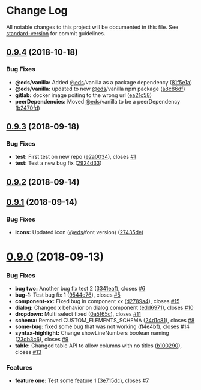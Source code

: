 # Change Log

All notable changes to this project will be documented in this file. See [standard-version](https://github.com/conventional-changelog/standard-version) for commit guidelines.

<a name="0.9.4"></a>
## [0.9.4](https://gitlab.seld.rnd.ericsson.se/eds/eds-angular/compare/v0.9.3...v0.9.4) (2018-10-18)


### Bug Fixes

* **@eds/vanilla:** Added [@eds](https://gitlab.seld.rnd.ericsson.se/eds)/vanilla as a package dependency ([81f5e1a](https://gitlab.seld.rnd.ericsson.se/eds/eds-angular/commit/81f5e1a))
* **@eds/vanilla:** updated to new [@eds](https://gitlab.seld.rnd.ericsson.se/eds)/vanilla npm package ([a8c86df](https://gitlab.seld.rnd.ericsson.se/eds/eds-angular/commit/a8c86df))
* **gitlab:** docker image poiting to the wrong url ([ea21c58](https://gitlab.seld.rnd.ericsson.se/eds/eds-angular/commit/ea21c58))
* **peerDependencies:** Moved [@eds](https://gitlab.seld.rnd.ericsson.se/eds)/vanilla to be a peerDependency ([b2470fd](https://gitlab.seld.rnd.ericsson.se/eds/eds-angular/commit/b2470fd))



<a name="0.9.3"></a>
## [0.9.3](https://gitlab.seld.rnd.ericsson.se/eds/eds-angular/compare/v0.9.2...v0.9.3) (2018-09-18)


### Bug Fixes

* **test:** First test on new repo ([e2a0034](https://gitlab.seld.rnd.ericsson.se/eds/eds-angular/commit/e2a0034)), closes [#1](https://gitlab.seld.rnd.ericsson.se/eds/eds-angular/issues/1)
* **test:** Test a new bug fix ([2924d33](https://gitlab.seld.rnd.ericsson.se/eds/eds-angular/commit/2924d33))



<a name="0.9.2"></a>
## [0.9.2](https://git.eds.rxn.us/ericsson-design-system/angular-components/bundle/compare/v0.9.1...v0.9.2) (2018-09-14)



<a name="0.9.1"></a>
## [0.9.1](https://git.eds.rxn.us/ericsson-design-system/angular-components/bundle/compare/v0.9.0...v0.9.1) (2018-09-14)


### Bug Fixes

* **icons:** Updated icon ([@eds](https://git.eds.rxn.us/eds)/font version) ([27435de](https://git.eds.rxn.us/ericsson-design-system/angular-components/bundle/commits/27435de))



<a name="0.9.0"></a>
# [0.9.0](https://git.eds.rxn.us/ericsson-design-system/angular-components/bundle/compare/v0.6.2...v0.9.0) (2018-09-13)


### Bug Fixes

* **bug two:** Another bug fix test 2 ([3341eaf](https://git.eds.rxn.us/ericsson-design-system/angular-components/bundle/commits/3341eaf)), closes [#6](https://git.eds.rxn.us/ericsson-design-system/angular-components/bundle/issues/6)
* **bug-1:** Test bug fix 1 ([9544e76](https://git.eds.rxn.us/ericsson-design-system/angular-components/bundle/commits/9544e76)), closes [#5](https://git.eds.rxn.us/ericsson-design-system/angular-components/bundle/issues/5)
* **component-xx:** Fixed bug in component xx ([d2789a4](https://git.eds.rxn.us/ericsson-design-system/angular-components/bundle/commits/d2789a4)), closes [#15](https://git.eds.rxn.us/ericsson-design-system/angular-components/bundle/issues/15)
* **dialog:** Changed x behavior on dialog component ([edd6971](https://git.eds.rxn.us/ericsson-design-system/angular-components/bundle/commits/edd6971)), closes [#10](https://git.eds.rxn.us/ericsson-design-system/angular-components/bundle/issues/10)
* **dropdown:** Multi select fixed ([0a5f65c](https://git.eds.rxn.us/ericsson-design-system/angular-components/bundle/commits/0a5f65c)), closes [#11](https://git.eds.rxn.us/ericsson-design-system/angular-components/bundle/issues/11)
* **schema:** Removed CUSTOM_ELEMENTS_SCHEMA ([24d1c81](https://git.eds.rxn.us/ericsson-design-system/angular-components/bundle/commits/24d1c81)), closes [#8](https://git.eds.rxn.us/ericsson-design-system/angular-components/bundle/issues/8)
* **some-bug:** fixed some bug that was not working ([ff4e4bf](https://git.eds.rxn.us/ericsson-design-system/angular-components/bundle/commits/ff4e4bf)), closes [#14](https://git.eds.rxn.us/ericsson-design-system/angular-components/bundle/issues/14)
* **syntax-highlight:** Change showLineNumbers boolean naming ([23db3c6](https://git.eds.rxn.us/ericsson-design-system/angular-components/bundle/commits/23db3c6)), closes [#9](https://git.eds.rxn.us/ericsson-design-system/angular-components/bundle/issues/9)
* **table:** Changed table API to allow columns with no titles ([b100290](https://git.eds.rxn.us/ericsson-design-system/angular-components/bundle/commits/b100290)), closes [#13](https://git.eds.rxn.us/ericsson-design-system/angular-components/bundle/issues/13)


### Features

* **feature one:** Test some feature 1 ([3e715dc](https://git.eds.rxn.us/ericsson-design-system/angular-components/bundle/commits/3e715dc)), closes [#7](https://git.eds.rxn.us/ericsson-design-system/angular-components/bundle/issues/7)
